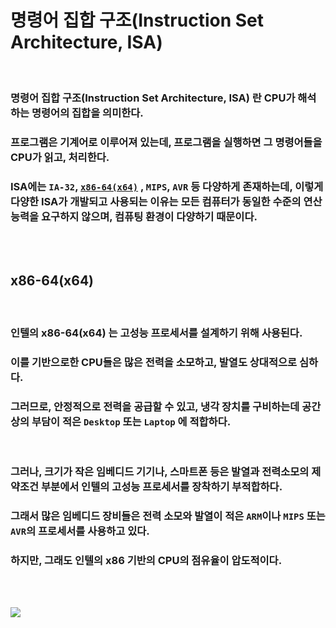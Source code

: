 # **명령어 집합 구조(Instruction Set Architecture, ISA)**

<br>

### **명령어 집합 구조(Instruction Set Architecture, ISA)** 란 **CPU가 해석하는 명령어의 집합**을 의미한다.
### 프로그램은 기계어로 이루어져 있는데, 프로그램을 실행하면 그 명령어들을 **CPU가 읽고, 처리**한다.
### **ISA**에는 `IA-32`, [**`x86-64(x64)`**](#x86-64x64) , `MIPS`, `AVR` 등 다양하게 존재하는데, 이렇게 다양한 ISA가 개발되고 사용되는 이유는 모든 컴퓨터가 동일한 수준의 연산 능력을 요구하지 않으며, **컴퓨팅 환경이 다양하기 때문**이다.

<br><br>

## **x86-64(x64)**

<br>

### 인텔의 **x86-64(x64)** 는 **고성능 프로세서**를 설계하기 위해 사용된다.
### 이를 기반으로한 CPU들은 많은 전력을 소모하고, 발열도 상대적으로 심하다.
### 그러므로, 안정적으로 전력을 공급할 수 있고, 냉각 장치를 구비하는데 공간상의 부담이 적은 **`Desktop`** 또는 **`Laptop`** 에 적합하다.
<br>

### 그러나, 크기가 작은 임베디드 기기나, 스마트폰 등은 발열과 전력소모의 제약조건 부분에서 **인텔의 고성능 프로세서를 장착하기 부적합**하다.
### 그래서 많은 임베디드 장비들은 **전력 소모와 발열이 적은 `ARM`이나 `MIPS` 또는 `AVR`의 프로세서**를 사용하고 있다.
### 하지만, 그래도 인텔의 x86 기반의 CPU의 점유율이 압도적이다.

<br><br>

![](https://velog.velcdn.com/images/as979200/post/3c3a8ad8-bab9-4941-b588-bd85026a255a/image.png)